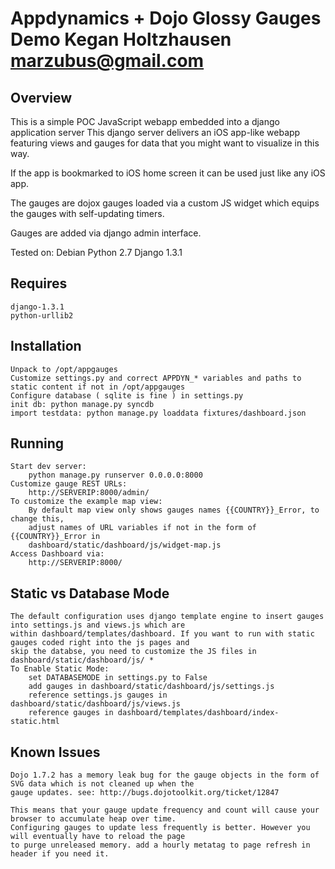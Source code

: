 Appdynamics + Dojo Glossy Gauges Demo
Kegan Holtzhausen <marzubus@gmail.com>
================================

Overview
-------------------------
This is a simple POC JavaScript webapp embedded into a django application server
This django server delivers an iOS app-like webapp featuring views and gauges for 
data that you might want to visualize in this way.

If the app is bookmarked to iOS home screen it can be used just like any iOS app.

The gauges are dojox gauges loaded via a custom JS widget which equips the gauges
with self-updating timers.

Gauges are added via django admin interface. 

Tested on:
	Debian
	Python 2.7
	Django 1.3.1

Requires
-------------------------
	django-1.3.1
	python-urllib2

Installation
-------------------------
	Unpack to /opt/appgauges
	Customize settings.py and correct APPDYN_* variables and paths to static content if not in /opt/appgauges
	Configure database ( sqlite is fine ) in settings.py
	init db: python manage.py syncdb
	import testdata: python manage.py loaddata fixtures/dashboard.json

Running
-------------------------
	Start dev server:
		python manage.py runserver 0.0.0.0:8000
	Customize gauge REST URLs:
		http://SERVERIP:8000/admin/
	To customize the example map view:
		By default map view only shows gauges names {{COUNTRY}}_Error, to change this,
		adjust names of URL variables if not in the form of {{COUNTRY}}_Error in
		dashboard/static/dashboard/js/widget-map.js
	Access Dashboard via:
		http://SERVERIP:8000/

Static vs Database Mode
-------------------------
	The default configuration uses django template engine to insert gauges into settings.js and views.js which are
	within dashboard/templates/dashboard. If you want to run with static gauges coded right into the js pages and 
	skip the databse, you need to customize the JS files in dashboard/static/dashboard/js/ *
	To Enable Static Mode:
		set DATABASEMODE in settings.py to False
		add gauges in dashboard/static/dashboard/js/settings.js 
		reference settings.js gauges in dashboard/static/dashboard/js/views.js
		reference gauges in dashboard/templates/dashboard/index-static.html

Known Issues
-------------------------
	Dojo 1.7.2 has a memory leak bug for the gauge objects in the form of SVG data which is not cleaned up when the 
	gauge updates. see: http://bugs.dojotoolkit.org/ticket/12847

	This means that your gauge update frequency and count will cause your browser to accumulate heap over time. 
	Configuring gauges to update less frequently is better. However you will eventually have to reload the page 
	to purge unreleased memory. add a hourly metatag to page refresh in header if you need it.
